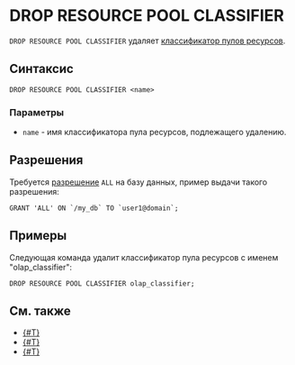 # DROP RESOURCE POOL CLASSIFIER

`DROP RESOURCE POOL CLASSIFIER` удаляет [классификатор пулов ресурсов](../../../../concepts/gloassary#resource-pool-classifier).

## Синтаксис

```yql
DROP RESOURCE POOL CLASSIFIER <name>
```

### Параметры

* `name` - имя классификатора пула ресурсов, подлежащего удалению.

## Разрешения

Требуется [разрешение](../yql/reference/syntax/grant#permissions-list) `ALL` на базу данных, пример выдачи такого разрешения:

```yql
GRANT 'ALL' ON `/my_db` TO `user1@domain`;
```

## Примеры

Следующая команда удалит классификатор пула ресурсов с именем "olap_classifier":

```yql
DROP RESOURCE POOL CLASSIFIER olap_classifier;
```

## См. также

* [{#T}](../../../dev/resource-consumption-management.md)
* [{#T}](create-resource-pool-classifier.md)
* [{#T}](alter-resource-pool-classifier.md)